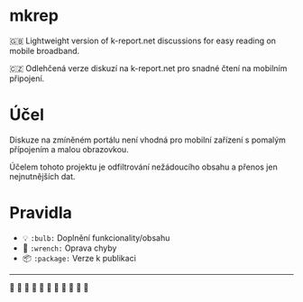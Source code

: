 # mkrep
:gb: Lightweight version of k-report.net discussions for easy reading on mobile broadband.

:czech_republic: Odlehčená verze diskuzí na k-report.net pro snadné čtení na mobilním připojení.

# Účel
Diskuze na zmíněném portálu není vhodná pro mobilní zařízení s pomalým přípojením a malou obrazovkou.

Účelem tohoto projektu je odfiltrování nežádoucího obsahu a přenos jen nejnutnějších dat.

# Pravidla
- :bulb: `:bulb:` Doplnění funkcionality/obsahu
- :wrench: `:wrench:` Oprava chyby
- :package: `:package:` Verze k publikaci

---

:train2: :bullettrain_side: :bullettrain_front: :station: :steam_locomotive: :mountain_railway: :light_rail: :tram: :train: :aerial_tramway: :railway_car:
